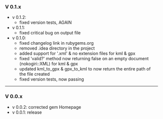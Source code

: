 ### V 0.1.x
- v 0.1.2:
  - fixed version tests, AGAIN
- v 0.1.1:
  - fixed critical bug on output file
- v 0.1.0: 
  - fixed changelog link in rubygems.org
  - removed .idea directory in the project
  - added support for '.xml' & no extension files for kml & gpx
  - fixed 'valid?' method now returning false on an empty document (nokogiri::XML) for kml & gpx
  - updated kml_to_gpx & gpx_to_kml to now return the entire path of the file created
  - fixed version tests, now passing
---
  ### V 0.0.x
- v 0.0.2: corrected gem Homepage
- v 0.0.1: release